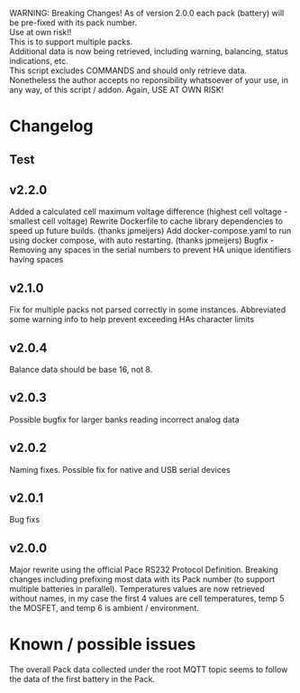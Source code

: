 WARNING: Breaking Changes! As of version 2.0.0 each pack (battery) will be pre-fixed with its pack number. 
<br>
Use at own risk!! 
<br>
This is to support multiple packs. 
<br>
Additional data is now being retrieved, including warning, balancing, status indications, etc. 
<br>
This script excludes COMMANDS and should only retrieve data. Nonetheless the author accepts no reponsibility whatsoever of your use, in any way, of this script / addon. Again, USE AT OWN RISK!
<br>
<h1>Changelog</h1>
<h2>Test</h2>
<h2>v2.2.0</h2>
Added a calculated cell maximum voltage difference (highest cell voltage - smallest cell voltage)
Rewrite Dockerfile to cache library dependencies to speed up future builds. (thanks jpmeijers)
Add docker-compose.yaml to run using docker compose, with auto restarting. (thanks jpmeijers)
Bugfix - Removing any spaces in the serial numbers to prevent HA unique identifiers having spaces
<h2>v2.1.0</h2>
Fix for multiple packs not parsed correctly in some instances. 
Abbreviated some warning info to help prevent exceeding HAs character limits
<h2>v2.0.4</h2>
Balance data should be base 16, not 8.
<h2>v2.0.3</h2>
Possible bugfix for larger banks reading incorrect analog data
<h2>v2.0.2</h2>
Naming fixes. Possible fix for native and USB serial devices
<h2>v2.0.1</h2>
Bug fixs
<h2>v2.0.0</h2> Major rewrite using the official Pace RS232 Protocol Definition. Breaking changes including prefixing most data with its Pack number (to support multiple batteries in parallel). Temperatures values are now retrieved without names, in my case the first 4 values are cell temperatures, temp 5 the MOSFET, and temp 6 is ambient / environment.
<h1>Known / possible issues</h1>
The overall Pack data collected under the root MQTT topic seems to follow the data of the first battery in the Pack.
